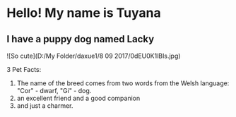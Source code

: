 # Hello! My name is Tuyana

## I have a puppy dog named Lacky

![So cute](D:/My Folder/daxue1/8 09 2017/0dEU0K1lBIs.jpg)


3 Pet Facts:
1. The name of the breed comes from two words from the Welsh language: "Cor" - dwarf, "Gi" - dog.
2. an excellent friend and a good companion
3. and just a charmer.
